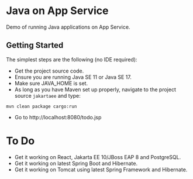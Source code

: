 # Java on App Service
Demo of running Java applications on App Service.

## Getting Started

The simplest steps are the following (no IDE required):

* Get the project source code.
* Ensure you are running Java SE 11 or Java SE 17.
* Make sure JAVA_HOME is set.
* As long as you have Maven set up properly, navigate to the project source `jakartaee` and type:
```
mvn clean package cargo:run
```
* Go to http://localhost:8080/todo.jsp

# To Do
* Get it working on React, Jakarta EE 10/JBoss EAP 8 and PostgreSQL.
* Get it working on latest Spring Boot and Hibernate.
* Get it working on Tomcat using latest Spring Framework and Hibernate.
